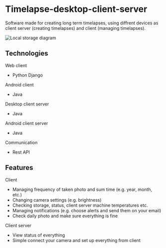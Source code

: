 # Timelapse-desktop-client-server
Software made for creating long term timelapses, using diffrent devices as client server (creating timelapses) and client (managing timelapses).

![Local storage diagram](http://i.imgur.com/whu0w3w.png)

## Technologies

Web client
* Python Django

Android client
* Java

Desktop client server
* Java

Android client server
* Java

Communication
* Rest API

## Features

Client
* Managing frequency of taken photo and sum time (e.g. year, month, etc.) 
* Changing camera settings (e.g. brightness)
* Checking storage, status, client server machine temperatures etc. 
* Managing notifications (e.g. choose alerts and send them on your email)
* Check daily photo and make sure everything is fine

Client server
* View status of everything
* Simple connect your camera and set up everything from client


